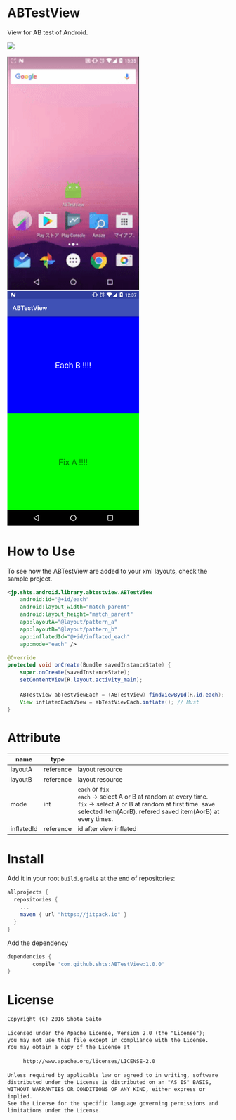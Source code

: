 ABTestView
====================
View for AB test of Android.

[![](https://jitpack.io/v/shts/ABTestView.svg)](https://jitpack.io/#shts/ABTestView)

<img src=https://github.com/shts/ABTestView/blob/master/images/animation.gif width="300" />

<img src=https://github.com/shts/ABTestView/blob/master/images/device-2016-09-16-123716.png width="300" />

How to Use
=====

To see how the ABTestView are added to your xml layouts, check the sample project.

```xml
<jp.shts.android.library.abtestview.ABTestView
    android:id="@+id/each"
    android:layout_width="match_parent"
    android:layout_height="match_parent"
    app:layoutA="@layout/pattern_a"
    app:layoutB="@layout/pattern_b"
    app:inflatedId="@+id/inflated_each"
    app:mode="each" />
```

```java
@Override
protected void onCreate(Bundle savedInstanceState) {
    super.onCreate(savedInstanceState);
    setContentView(R.layout.activity_main);

    ABTestView abTestViewEach = (ABTestView) findViewById(R.id.each);
    View inflatedEachView = abTestViewEach.inflate(); // Must
}
```

Attribute
=====

|name|type||
|----|----|----|
|layoutA|reference|layout resource|
|layoutB|reference|layout resource|
|mode|int|`each` or `fix`<br> `each` -> select A or B at random at every time. <br>`fix` -> select A or B at random at first time. save selected item(AorB). refered saved item(AorB) at every times.|
|inflatedId|reference|id after view inflated|


Install
=====

Add it in your root `build.gradle` at the end of repositories:

```groovy
allprojects {
  repositories {
    ...
    maven { url "https://jitpack.io" }
  }
}
```
Add the dependency

```groovy
dependencies {
        compile 'com.github.shts:ABTestView:1.0.0'
}
```

License
=======

    Copyright (C) 2016 Shota Saito

    Licensed under the Apache License, Version 2.0 (the "License");
    you may not use this file except in compliance with the License.
    You may obtain a copy of the License at

         http://www.apache.org/licenses/LICENSE-2.0

    Unless required by applicable law or agreed to in writing, software
    distributed under the License is distributed on an "AS IS" BASIS,
    WITHOUT WARRANTIES OR CONDITIONS OF ANY KIND, either express or implied.
    See the License for the specific language governing permissions and
    limitations under the License.
